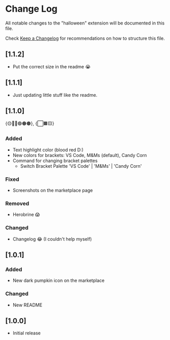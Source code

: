 # Change Log

All notable changes to the "halloween" extension will be documented in this file.

Check [Keep a Changelog](http://keepachangelog.com/) for recommendations on how to structure this file.

## [1.1.2]
- Put the correct size in the readme 😭

## [1.1.1]
- Just updating little stuff like the readme.

## [1.1.0]
{🟡🔴🔵🟢🟠🟤},
{⬜🟧🟨}
### Added
- Text highlight color (blood red D:)
- New colors for brackets: VS Code, M&Ms (default), Candy Corn
- Command for changing bracket palettes
    - Switch Bracket Palette 'VS Code' | 'M&Ms' | 'Candy Corn'
### Fixed
- Screenshots on the marketplace page
### Removed
- Herobrine 😱
### Changed
- Changelog 😂 (I couldn't help myself)

## [1.0.1]
### Added
- New dark pumpkin icon on the marketplace
### Changed
- New README

## [1.0.0]
- Initial release
